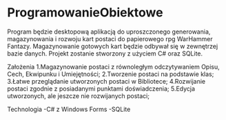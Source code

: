 # ProgramowanieObiektowe

Program będzie desktopową aplikacją do uproszczonego generowania, magazynowania i rozwoju kart postaci do papierowego rpg WarHammer Fantazy. Magazynowanie gotowych kart będzie odbywał się w zewnętrzej bazie danych. Projekt zostanie stworzony z użyciem C# oraz SQLite.

Założenia
1.Magazynowanie postaci z równoległym odczytywaniem Opisu, Cech, Ekwipunku i Umiejętności;
2.Tworzenie postaci na podstawie klas;
3.Łatwe przeglądanie utworzonych postaci w Bibliotece;
4.Rozwijanie postaci zgodnie z posiadanymi punktami doświadczenia;
5.Edycja utworzonych, ale jeszcze nie rozwijanych postaci;

Technologia
-C# z Windows Forms
-SQLite

